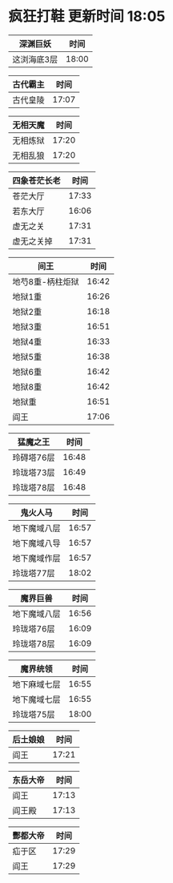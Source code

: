 # 疯狂打鞋 更新时间 18:05

| 深渊巨妖   | 时间    |
|--------|-------|
| 这浏海底3层 | 18:00 |

| 古代霸主   | 时间    |
|--------|-------|
| 古代皇陵 | 17:07 |

| 无相天魔   | 时间    |
|--------|-------|
| 无相炼狱 | 17:20 |
| 无相乱狼 | 17:20 |

| 四象苍茫长老   | 时间    |
|--------|-------|
| 苍茫大厅 | 17:33 |
| 若东大厅 | 16:06 |
| 虚无之关 | 17:31 |
| 虚无之关掉 | 17:31 |

| 间王   | 时间    |
|--------|-------|
| 地芍8重-柄柱炬狱 | 16:42 |
| 地狱1重 | 16:26 |
| 地狱2重 | 16:18 |
| 地狱3重 | 16:51 |
| 地狱4重 | 16:33 |
| 地狱5重 | 16:38 |
| 地狱6重 | 16:42 |
| 地狱8重 | 16:42 |
| 地狱重 | 16:51 |
| 阎王 | 17:06 |

| 猛魔之王   | 时间    |
|--------|-------|
| 玲碍塔76层 | 16:48 |
| 玲珑塔73层 | 16:49 |
| 玲珑塔78层 | 16:48 |

| 鬼火人马   | 时间    |
|--------|-------|
| 地下魔域八层 | 16:57 |
| 地下魔域八导 | 16:57 |
| 地下魔域作层 | 16:57 |
| 玲珑塔77层 | 18:02 |

| 魔界巨兽   | 时间    |
|--------|-------|
| 地下魔域八层 | 16:56 |
| 玲珑塔76层 | 16:09 |
| 玲珑塔78层 | 16:09 |

| 魔界统领   | 时间    |
|--------|-------|
| 地下麻域七层 | 16:55 |
| 地下魔域七层 | 16:55 |
| 玲珑塔75层 | 18:00 |

| 后土娘娘   | 时间    |
|--------|-------|
| 阎王 | 17:21 |

| 东岳大帝   | 时间    |
|--------|-------|
| 阎王 | 17:13 |
| 阎王殿 | 17:13 |

| 酆都大帝   | 时间    |
|--------|-------|
| 疝于区 | 17:29 |
| 阎王 | 17:29 |